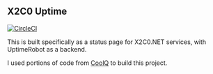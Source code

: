 X2C0 Uptime
---

[![CircleCI](https://circleci.com/gh/unixfy/uptime.x2c0.net.svg?style=svg)](https://circleci.com/gh/unixfy/uptime.x2c0.net)

This is built specifically as a status page for X2C0.NET services, with UptimeRobot as a backend.

I used portions of code from [CoolQ](https://github.com/CoolQ/status) to build this project.
